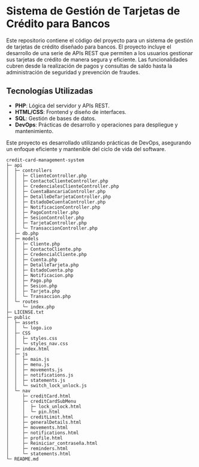 # Sistema de Gestión de Tarjetas de Crédito para Bancos

Este repositorio contiene el código del proyecto para un sistema de gestión de tarjetas de crédito diseñado para bancos. El proyecto incluye el desarrollo de una serie de APIs REST que permiten a los usuarios gestionar sus tarjetas de crédito de manera segura y eficiente. Las funcionalidades cubren desde la realización de pagos y consultas de saldo hasta la administración de seguridad y prevención de fraudes.

## Tecnologías Utilizadas
- **PHP**: Lógica del servidor y APIs REST.
- **HTML/CSS**: Frontend y diseño de interfaces.
- **SQL**: Gestión de bases de datos.
- **DevOps**: Prácticas de desarrollo y operaciones para despliegue y mantenimiento.

Este proyecto es desarrollado utilizando prácticas de DevOps, asegurando un enfoque eficiente y mantenible del ciclo de vida del software.


```
credit-card-management-system
├─ api
│  ├─ controllers
│  │  ├─ ClienteController.php
│  │  ├─ ContactoClienteController.php
│  │  ├─ CredencialesClienteController.php
│  │  ├─ CuentaBancariaController.php
│  │  ├─ DetalleDeTarjetaController.php
│  │  ├─ EstadoDeCuentaController.php
│  │  ├─ NotificacionController.php
│  │  ├─ PagoController.php
│  │  ├─ SesionController.php
│  │  ├─ TarjetaController.php
│  │  └─ TransaccionController.php
│  ├─ db.php
│  ├─ models
│  │  ├─ Cliente.php
│  │  ├─ ContactoCliente.php
│  │  ├─ CredencialCliente.php
│  │  ├─ Cuenta.php
│  │  ├─ DetalleTarjeta.php
│  │  ├─ EstadoCuenta.php
│  │  ├─ Notificacion.php
│  │  ├─ Pago.php
│  │  ├─ Sesion.php
│  │  ├─ Tarjeta.php
│  │  └─ Transaccion.php
│  └─ routes
│     └─ index.php
├─ LICENSE.txt
├─ public
│  ├─ assets
│  │  └─ logo.ico
│  ├─ CSS
│  │  ├─ styles.css
│  │  └─ styles_nav.css
│  ├─ index.html
│  ├─ js
│  │  ├─ main.js
│  │  ├─ menu.js
│  │  ├─ movements.js
│  │  ├─ notifications.js
│  │  ├─ statements.js
│  │  └─ switch_lock_unlock.js
│  └─ nav
│     ├─ creditCard.html
│     ├─ creditCardSubMenu
│     │  ├─ lock_unlock.html
│     │  └─ pin.html
│     ├─ creditLimit.html
│     ├─ generalDetails.html
│     ├─ movements.html
│     ├─ notifications.html
│     ├─ profile.html
│     ├─ Reiniciar_contraseña.html
│     ├─ reminders.html
│     └─ statements.html
└─ README.md

```